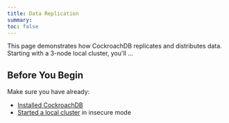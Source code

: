 ```yaml
---
title: Data Replication
summary: 
toc: false
---
```


This page demonstrates how CockroachDB replicates and distributes data. Starting with a 3-node local cluster, you'll ...

<div id="toc"></div>

## Before You Begin

Make sure you have already:

- [Installed CockroachDB](install-cockroachdb.html) 
- [Started a local cluster](start-a-local-cluster.html) in insecure mode
